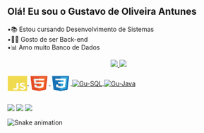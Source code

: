 ## Olá! Eu sou o Gustavo de Oliveira Antunes
•📚 Estou cursando Desenvolvimento de Sistemas <br>
•👨‍💻 Gosto de ser Back-end <br>
•📊 Amo muito Banco de Dados 

<div align="center">
  <a href="https://github.com/rafaballerini">
  <img height="175em" src="https://github-readme-stats.vercel.app/api?username=antunesGustavo&show_icons=true&theme=dark&include_all_commits=true&count_private=true"/>
  <img height="133em" src="https://github-readme-stats.vercel.app/api/top-langs/?username=antunesGustavo&layout=compact&langs_count=7&theme=dark"/>
</div>
  
  <div style="display: inline_block"><br>
  <img align="center" alt="Gu-JS" height="35" width="45" src="https://raw.githubusercontent.com/devicons/devicon/master/icons/javascript/javascript-plain.svg">
  <img align="center" alt="Gu-HTML" height="35" width="45" src="https://raw.githubusercontent.com/devicons/devicon/master/icons/html5/html5-original.svg">
  <img align="center" alt="Gu-CSS" height="35" width="45" src="https://raw.githubusercontent.com/devicons/devicon/master/icons/css3/css3-original.svg">
  <img align="center" alt="Gu-SQL" height="45" width="55" src="https://cdn.jsdelivr.net/gh/devicons/devicon/icons/mysql/mysql-original.svg">
  <img align="center" alt="Gu-Java" height="45" width="55" src="https://cdn.jsdelivr.net/gh/devicons/devicon/icons/java/java-original-wordmark.svg">
</div>

  ##
  <div>
  <a href="https://instagram.com/gusztaa" target="_blank"><img src="https://img.shields.io/badge/-Instagram-%23E4405F?style=for-the-badge&logo=instagram&logoColor=white" target="_blank"></a>
 	<a href="https://api.whatsapp.com/send?phone=5511999790532" target="_blank"><img src="https://img.shields.io/badge/WhatsApp-25D366?style=for-the-badge&logo=whatsapp&logoColor=white" target="_blank"></a>
  <a href = "mailto:gustavooliver.antunes@gmail.com"><img src="https://img.shields.io/badge/-Gmail-%23333?style=for-the-badge&logo=gmail&logoColor=white" target="_blank"></a>

  
  ![Snake animation](https://github.com/antunesGustavo/antunesGustavo/blob/output/github-contribution-grid-snake.svg)
  
  </div>
